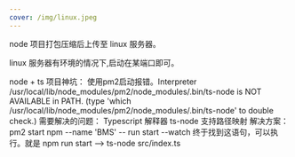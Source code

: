```yaml
---
cover: /img/linux.jpeg
---
```

node 项目打包压缩后上传至 linux 服务器。

linux 服务器有环境的情况下,启动在某端口即可。


node + ts 项目神坑：
使用pm2启动报错。Interpreter /usr/local/lib/node_modules/pm2/node_modules/.bin/ts-node is NOT AVAILABLE in PATH. (type 'which /usr/local/lib/node_modules/pm2/node_modules/.bin/ts-node' to double check.)
需要解决的问题：
Typescript 解释器
ts-node 支持路径映射
解决方案：
pm2 start npm --name 'BMS' -- run start --watch 终于找到这语句，可以执行。就是 npm run start --> ts-node src/index.ts
